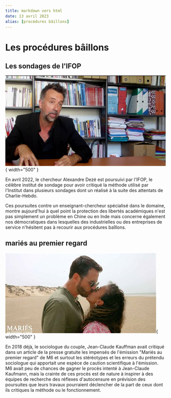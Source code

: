```yaml
---
title: markdown vers html
date: 13 avril 2023
alias: [procédures bâillons]
---
```


# Les procédures bâillons

## Les sondages de l'IFOP

<!--

<img src="assets/alexandre_deze.jpg" width="500">

-->

![](../assets/alexandre_deze.jpg){ width="500" }

En avril 2022, le chercheur Alexandre Dezé est poursuivi par l'IFOP, le célèbre institut de sondage pour avoir critiqué la méthode utilisé par l'Institut dans plusieurs sondages dont un réalisé à la suite des attentats de Charlie-Hebdo. 

Ces poursuites contre un enseignant-chercheur spécialisé dans le domaine, montre aujourd'hui à quel point la protection des libertés académiques n'est pas simplement un problème en Chine ou en Inde mais concerne également nos démocratiques dans lesquelles des industrielles ou des entreprises de service n'hésitent pas à recourir aux procédures baîllons. 

## mariés au premier regard

<!--
<img src="assets/maries_regard.jpg" width="500">
-->

![](../assets/maries_regard.jpg){ width="500" }

En 2018 déjà, le sociologue du couple, Jean-Claude Kauffman avait critiqué dans un article de la presse gratuite les impensés de l'émission "Mariés au premier regard" de M6 et surtout les stéréotypes et les erreurs du prétendu sociologue qui apportait une espèce de caution scientifique à l'émission. M6 avait peu de chances de gagner le procès intenté à Jean-Claude Kaufmann, mais la crainte de ces procès est de nature à inspirer à des équipes de recherche des réflexes d'autocensure en prévision des poursuites que leurs travaux pourraient déclencher de la part de ceux dont ils critiques la méthode ou le fonctionnement.